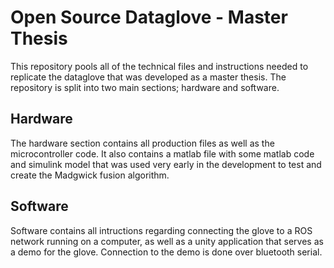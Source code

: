 # Open Source Dataglove - Master Thesis
This repository pools all of the technical files and instructions needed to replicate the dataglove that was developed as a master thesis. The repository is split into two main sections; hardware and software. 
## Hardware
The hardware section contains all production files as well as the microcontroller code. It also contains a matlab file with some matlab code and simulink model that was used very early in the development to test and create the Madgwick fusion algorithm. 
## Software
Software contains all intructions regarding connecting the glove to a ROS network running on a computer, as well as a unity application that serves as a demo for the glove. Connection to the demo is done over bluetooth serial.
